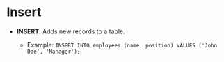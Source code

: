 # Insert

- **INSERT**: Adds new records to a table.
		
	- Example: `INSERT INTO employees (name, position) VALUES ('John Doe', 'Manager');`
